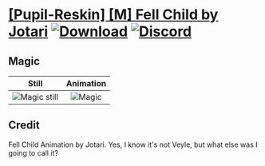 # [\[Pupil-Reskin\] \[M\] Fell Child by Jotari](./) [![Download](https://img.shields.io/badge/Download--red?style=social&logo=github)](https://minhaskamal.github.io/DownGit/#/home?url=https://github.com/Klokinator/FE-Repo/tree/main/Battle%20Animations%2FMagi%20-%20Nature-Type%2F%5BPupil-Reskin%5D%20%5BM%5D%20Fell%20Child%20by%20Jotari%2F6.%20Magic) [![Discord](https://img.shields.io/badge/Discord--blue?style=social&logo=discord)](https://discord.gg/C7VNGnyTPA)

## Magic

| Still | Animation |
| :---: | :-------: |
| ![Magic still](./Magic_000.png) | ![Magic](./Magic.gif) |

## Credit

Fell Child Animation by Jotari. Yes, I know it's not Veyle, but what else was I going to call it?
